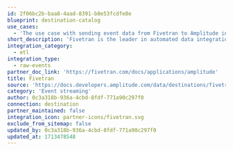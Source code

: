 ```yaml
---
id: 2f06bc2b-baa8-4aad-8391-b0e53fcdfe8e
blueprint: destination-catalog
use_cases:
  - 'The use case with sending event data from Fivetran to Amplitude involves streamlining data integration and analytics processes. By syncing event data from various sources through Fivetran, organizations can centralize their data in Amplitude for comprehensive analysis. This integration allows businesses to gain deeper insights into user behavior, engagement patterns, and product usage across multiple platforms and channels. With a unified view of data in Amplitude, organizations can make data-driven decisions, optimize marketing strategies, and enhance the overall user experience.'
short_description: 'Fivetran is the leader in automated data integration, delivering ready-to-use connectors that adapt to change.'
integration_category:
  - etl
integration_type:
  - raw-events
partner_doc_link: 'https://fivetran.com/docs/applications/amplitude'
title: Fivetran
source: 'https://docs.developers.amplitude.com/data/destinations/fivetran'
category: 'Event streaming'
author: 0c3a318b-936a-4cbd-8fdf-771a90c297f0
connection: destination
partner_maintained: false
integration_icon: partner-icons/fivetran.svg
exclude_from_sitemap: false
updated_by: 0c3a318b-936a-4cbd-8fdf-771a90c297f0
updated_at: 1713478548
---
```

